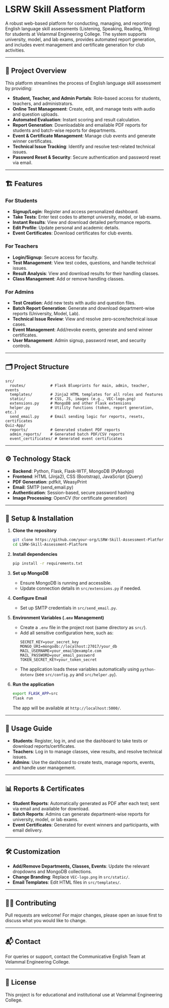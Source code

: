 # LSRW Skill Assessment Platform

A robust web-based platform for conducting, managing, and reporting English language skill assessments (Listening, Speaking, Reading, Writing) for students at Velammal Engineering College. The system supports university, model, and lab exams, provides automated report generation, and includes event management and certificate generation for club activities.

---

## 🚀 Project Overview

This platform streamlines the process of English language skill assessment by providing:

- **Student, Teacher, and Admin Portals**: Role-based access for students, teachers, and administrators.
- **Online Test Management**: Create, edit, and manage tests with audio and question uploads.
- **Automated Evaluation**: Instant scoring and result calculation.
- **Report Generation**: Downloadable and emailable PDF reports for students and batch-wise reports for departments.
- **Event & Certificate Management**: Manage club events and generate winner certificates.
- **Technical Issue Tracking**: Identify and resolve test-related technical issues.
- **Password Reset & Security**: Secure authentication and password reset via email.

---

## 🏗️ Features

### For Students
- **Signup/Login**: Register and access personalized dashboard.
- **Take Tests**: Enter test codes to attempt university, model, or lab exams.
- **Instant Results**: View and download detailed performance reports.
- **Edit Profile**: Update personal and academic details.
- **Event Certificates**: Download certificates for club events.

### For Teachers
- **Login/Signup**: Secure access for faculty.
- **Test Management**: View test codes, questions, and handle technical issues.
- **Result Analysis**: View and download results for their handling classes.
- **Class Management**: Add or remove handling classes.

### For Admins
- **Test Creation**: Add new tests with audio and question files.
- **Batch Report Generation**: Generate and download department-wise reports (University, Model, Lab).
- **Technical Issue Review**: View and resolve zero-score/technical issue cases.
- **Event Management**: Add/revoke events, generate and send winner certificates.
- **User Management**: Admin signup, password reset, and security controls.

---

## 🗂️ Project Structure

```
src/
  routes/           # Flask Blueprints for main, admin, teacher, events
  templates/        # Jinja2 HTML templates for all roles and features
  static/           # CSS, JS, images (e.g., VEC-logo.png)
  extensions.py     # MongoDB and other Flask extensions
  helper.py         # Utility functions (token, report generation, etc.)
  send_email.py     # Email sending logic for reports, resets, certificates
Quiz-App/
  reports/          # Generated student PDF reports
  admin_reports/    # Generated batch PDF/CSV reports
  event_certificates/ # Generated event certificates
```

---

## ⚙️ Technology Stack

- **Backend**: Python, Flask, Flask-WTF, MongoDB (PyMongo)
- **Frontend**: HTML (Jinja2), CSS (Bootstrap), JavaScript (jQuery)
- **PDF Generation**: pdfkit, WeasyPrint
- **Email**: SMTP (send_email.py)
- **Authentication**: Session-based, secure password hashing
- **Image Processing**: OpenCV (for certificate generation)

---

## 📝 Setup & Installation

1. **Clone the repository**
   ```bash
   git clone https://github.com/your-org/LSRW-Skill-Assessment-Platform.git
   cd LSRW-Skill-Assessment-Platform
   ```

2. **Install dependencies**
   ```bash
   pip install -r requirements.txt
   ```

3. **Set up MongoDB**
   - Ensure MongoDB is running and accessible.
   - Update connection details in `src/extensions.py` if needed.

4. **Configure Email**
   - Set up SMTP credentials in `src/send_email.py`.

5. **Environment Variables (`.env` Management)**
   - Create a `.env` file in the project root (same directory as `src/`).
   - Add all sensitive configuration here, such as:
     ```
     SECRET_KEY=your_secret_key
     MONGO_URI=mongodb://localhost:27017/your_db
     MAIL_USERNAME=your_email@example.com
     MAIL_PASSWORD=your_email_password
     TOKEN_SECRET_KEY=your_token_secret
     ```
   - The application loads these variables automatically using `python-dotenv` (see `src/config.py` and `src/helper.py`).

6. **Run the application**
   ```bash
   export FLASK_APP=src
   flask run
   ```
   The app will be available at `http://localhost:5000/`.

---

## 📄 Usage Guide

- **Students**: Register, log in, and use the dashboard to take tests or download reports/certificates.
- **Teachers**: Log in to manage classes, view results, and resolve technical issues.
- **Admins**: Use the dashboard to create tests, manage reports, events, and handle user management.

---

## 📊 Reports & Certificates

- **Student Reports**: Automatically generated as PDF after each test; sent via email and available for download.
- **Batch Reports**: Admins can generate department-wise reports for university, model, or lab exams.
- **Event Certificates**: Generated for event winners and participants, with email delivery.

---

## 🛠️ Customization

- **Add/Remove Departments, Classes, Events**: Update the relevant dropdowns and MongoDB collections.
- **Change Branding**: Replace `VEC-logo.png` in `src/static/`.
- **Email Templates**: Edit HTML files in `src/templates/`.

---

## 🧑‍💻 Contributing

Pull requests are welcome! For major changes, please open an issue first to discuss what you would like to change.

---

## 📬 Contact

For queries or support, contact the Communicative English Team at Velammal Engineering College.

---

## 📜 License

This project is for educational and institutional use at Velammal Engineering College.